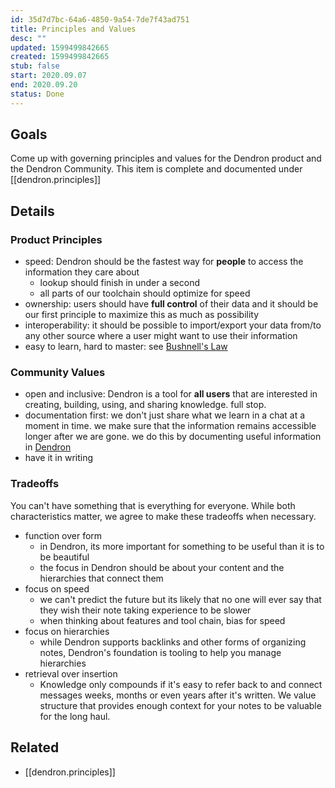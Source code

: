 ```yaml
---
id: 35d7d7bc-64a6-4850-9a54-7de7f43ad751
title: Principles and Values
desc: ""
updated: 1599499842665
created: 1599499842665
stub: false
start: 2020.09.07
end: 2020.09.20
status: Done
---
```


## Goals

Come up with governing principles and values for the Dendron product and the Dendron Community. This item is complete and documented under [[dendron.principles]]

## Details

### Product Principles

-   speed: Dendron should be the fastest way for **people** to access the information they care about
    -   lookup should finish in under a second
    -   all parts of our toolchain should optimize for speed
-   ownership: users should have **full control** of their data and it should be our first principle to maximize this as much as possibility
-   interoperability: it should be possible to import/export your data from/to any other source where a user might want to use their information
-   easy to learn, hard to master: see [Bushnell's Law
    ](https://en.wikipedia.org/wiki/Bushnell%27s_Law#:~:text=Bushnell's%20Law%20or%20Nolan's%20Law,first%20quarter%20and%20the%20hundredth.)

### Community Values

-   open and inclusive: Dendron is a tool for **all users** that are interested in creating, building, using, and sharing knowledge. full stop.
-   documentation first: we don't just share what we learn in a chat at a moment in time. we make sure that the information remains accessible longer after we are gone. we do this by documenting useful information in [Dendron](http://dendron.so/)
-   have it in writing

### Tradeoffs

You can't have something that is everything for everyone. While both characteristics matter, we agree to make these tradeoffs when necessary.

-   function over form
    -   in Dendron, its more important for something to be useful than it is to be beautiful
    -   the focus in Dendron should be about your content and the hierarchies that connect them
-   focus on speed
    -   we can't predict the future but its likely that no one will ever say that they wish their note taking experience to be slower
    -   when thinking about features and tool chain, bias for speed
-   focus on hierarchies
    -   while Dendron supports backlinks and other forms of organizing notes, Dendron's foundation is tooling to help you manage hierarchies
-   retrieval over insertion
    -   Knowledge only compounds if it's easy to refer back to and connect messages weeks, months or even years after it's written. We value structure that provides enough context for your notes to be valuable for the long haul.

## Related

-   [[dendron.principles]]
